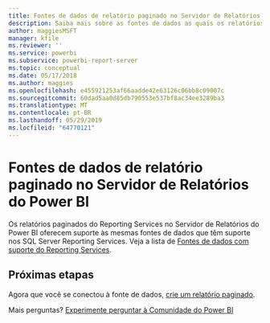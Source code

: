 ```yaml
---
title: Fontes de dados de relatório paginado no Servidor de Relatórios do Power BI
description: Saiba mais sobre as fontes de dados as quais os relatórios paginados (.rdl) podem se conectar no Servidor de Relatórios do Power BI.
author: maggiesMSFT
manager: kfile
ms.reviewer: ''
ms.service: powerbi
ms.subservice: powerbi-report-server
ms.topic: conceptual
ms.date: 05/17/2018
ms.author: maggies
ms.openlocfilehash: e455921253af66aadde42e63126c06bb8c09007c
ms.sourcegitcommit: 60dad5aa0d85db790553e537bf8ac34ee3289ba3
ms.translationtype: MT
ms.contentlocale: pt-BR
ms.lasthandoff: 05/29/2019
ms.locfileid: "64770121"
---
```

# <a name="paginated-report-data-sources--in-power-bi-report-server"></a>Fontes de dados de relatório paginado no Servidor de Relatórios do Power BI
Os relatórios paginados do Reporting Services no Servidor de Relatórios do Power BI oferecem suporte às mesmas fontes de dados que têm suporte nos SQL Server Reporting Services. Veja a lista de [Fontes de dados com suporte do Reporting Services](https://docs.microsoft.com/sql/reporting-services/report-data/data-sources-supported-by-reporting-services-ssrs).

## <a name="next-steps"></a>Próximas etapas
Agora que você se conectou à fonte de dados, [crie um relatório paginado](quickstart-create-paginated-report.md).  


Mais perguntas? [Experimente perguntar à Comunidade do Power BI](https://community.powerbi.com/)

